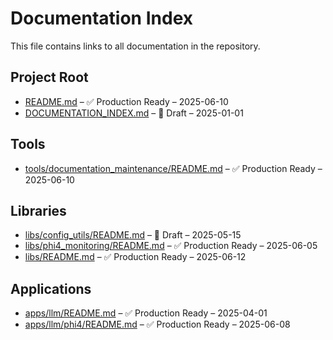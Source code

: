 # Documentation Index

This file contains links to all documentation in the repository.


## Project Root
- [README.md](README.md) – ✅ Production Ready – 2025-06-10
- [DOCUMENTATION_INDEX.md](DOCUMENTATION_INDEX.md) – 🚧 Draft – 2025-01-01


## Tools
- [tools/documentation_maintenance/README.md](tools/documentation_maintenance/README.md) – ✅ Production Ready – 2025-06-10


## Libraries
- [libs/config_utils/README.md](libs/config_utils/README.md) – 🚧 Draft – 2025-05-15
- [libs/phi4_monitoring/README.md](libs/phi4_monitoring/README.md) – ✅ Production Ready – 2025-06-05
- [libs/README.md](libs/README.md) – ✅ Production Ready – 2025-06-12



## Applications
- [apps/llm/README.md](apps/llm/README.md) – ✅ Production Ready – 2025-04-01
- [apps/llm/phi4/README.md](apps/llm/phi4/README.md) – ✅ Production Ready – 2025-06-08

